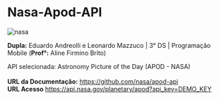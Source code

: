 # Nasa-Apod-API
![nasa](https://user-images.githubusercontent.com/101806906/229294885-5339f337-e9eb-4573-8fef-21fe6ed59708.png)




**Dupla:** Eduardo Andreolli e Leonardo Mazzuco | 3° DS | Programação Mobile (**Prof°:** Aline Firmino Brito)<br>

API selecionada: Astronomy Picture of the Day (APOD - NASA)<br><br>
**URL da Documentação:** https://github.com/nasa/apod-api<br>
**URL Acesso** https://api.nasa.gov/planetary/apod?api_key=DEMO_KEY<br>
